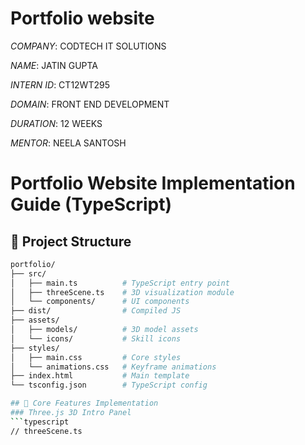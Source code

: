 # Portfolio website

*COMPANY*: CODTECH IT SOLUTIONS

*NAME*: JATIN GUPTA

*INTERN ID*: CT12WT295

*DOMAIN*: FRONT END DEVELOPMENT

*DURATION*: 12 WEEKS

*MENTOR*: NEELA SANTOSH

# Portfolio Website Implementation Guide (TypeScript)

## 📌 Project Structure
```bash
portfolio/
├── src/
│   ├── main.ts          # TypeScript entry point
│   ├── threeScene.ts    # 3D visualization module
│   └── components/      # UI components
├── dist/                # Compiled JS
├── assets/
│   ├── models/          # 3D model assets
│   └── icons/           # Skill icons
├── styles/
│   ├── main.css         # Core styles
│   └── animations.css   # Keyframe animations
├── index.html           # Main template
└── tsconfig.json        # TypeScript config

## 🌟 Core Features Implementation
### Three.js 3D Intro Panel
```typescript
// threeScene.ts


